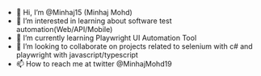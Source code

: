 - 👋 Hi, I’m @Minhaj15 (Minhaj Mohd)
- 👀 I’m interested in learning about software test automation(Web/API/Mobile)
- 🌱 I’m currently learning Playwright UI Automation Tool
- 💞️ I’m looking to collaborate on projects related to selenium with c# and playwright with javascript/typescript
- 📫 How to reach me at twitter @MinhajMohd19

<!---
Minhaj15/Minhaj15 is a ✨ special ✨ repository because its `README.md` (this file) appears on your GitHub profile.
You can click the Preview link to take a look at your changes.
--->
